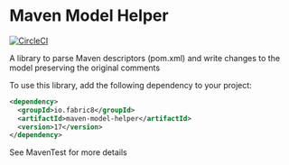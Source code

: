 # Maven Model Helper

[![CircleCI](https://circleci.com/gh/fabric8-launcher/maven-model-helper.svg?style=svg)](https://circleci.com/gh/fabric8-launcher/maven-model-helper)

A library to parse Maven descriptors (pom.xml) and write changes to the model preserving the original comments

To use this library, add the following dependency to your project: 

```xml
<dependency>
  <groupId>io.fabric8</groupId>
  <artifactId>maven-model-helper</artifactId>
  <version>17</version>
</dependency>
```

See MavenTest for more details

